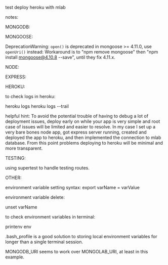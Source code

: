 test deploy heroku with mlab

notes:

MONGODB:

MONGOOSE:

DeprecationWarning: `open()` is deprecated in mongoose >= 4.11.0, use `openUri()` instead:
Workaround is to "npm remove mongoose" then "npm install mongoose@4.10.8 --save", until they fix 4.11.x.


NODE:

EXPRESS:

HEROKU:

to check logs in heroku:

heroku logs
heroku logs --trail

helpful hint: To avoid the potential trouble of having to debug a lot of deployment issues, deploy early on while your app is very simple and root case of issues will be limited and easier to resolve. In my case I set up a very bare bones node app, got express server running, created and deployed the app to heroku, and then implemented the connection to mlab database. From this point problems deploying to heroku will be minimal and more transparent.


TESTING:

using supertest to handle testing routes.



OTHER:

environment variable setting syntax:
export varName = varValue

environment variable delete:

unset varName

to check environment variables in terminal:

printenv
env

.bash_profile is a good solution to storing local environment variables for longer than a single terminal session.

MONGODB_URI seems to work over MONGOLAB_URI, at least in this example.
